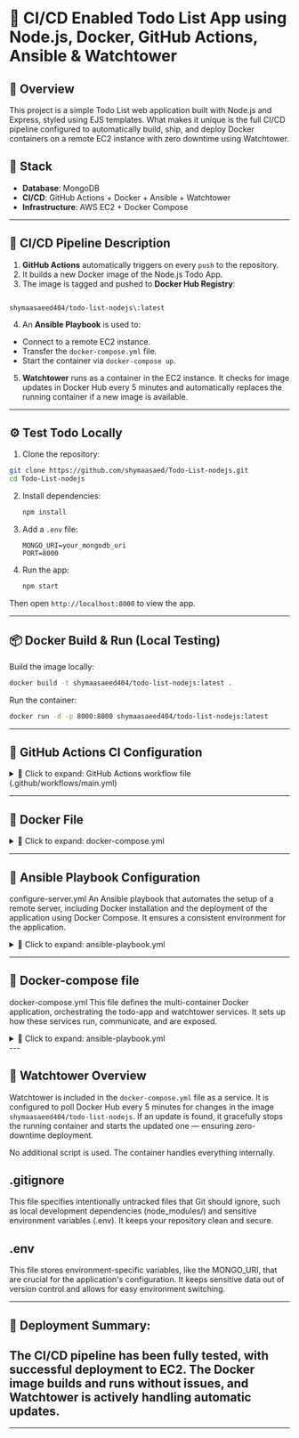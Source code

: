 # 🚀 CI/CD Enabled Todo List App using Node.js, Docker, GitHub Actions, Ansible & Watchtower

## 📌 Overview

This project is a simple Todo List web application built with Node.js and Express, styled using EJS templates. What makes it unique is the full CI/CD pipeline configured to automatically build, ship, and deploy Docker containers on a remote EC2 instance with zero downtime using Watchtower.

## 🧱 Stack

- **Database**: MongoDB
- **CI/CD**: GitHub Actions + Docker + Ansible + Watchtower
- **Infrastructure**: AWS EC2 + Docker Compose

---

## 🔄 CI/CD Pipeline Description

1. **GitHub Actions** automatically triggers on every `push` to the repository.
2. It builds a new Docker image of the Node.js Todo App.
3. The image is tagged and pushed to **Docker Hub Registry**:
```

shymaasaeed404/todo-list-nodejs\:latest

````
4. An **Ansible Playbook** is used to:
- Connect to a remote EC2 instance.
- Transfer the `docker-compose.yml` file.
- Start the container via `docker-compose up`.
5. **Watchtower** runs as a container in the EC2 instance. It checks for image updates in Docker Hub every 5 minutes and automatically replaces the running container if a new image is available.

---

## ⚙️ Test Todo Locally

1. Clone the repository:
```bash
git clone https://github.com/shymaasaed/Todo-List-nodejs.git
cd Todo-List-nodejs
````

2. Install dependencies:

   ```bash
   npm install
   ```

3. Add a `.env` file:

   ```env
   MONGO_URI=your_mongodb_uri
   PORT=8000
   ```

4. Run the app:

   ```bash
   npm start
   ```

Then open `http://localhost:8000` to view the app.

---

## 📦 Docker Build & Run (Local Testing)

Build the image locally:

```bash
docker build -t shymaasaeed404/todo-list-nodejs:latest .
```

Run the container:

```bash
docker run -d -p 8000:8000 shymaasaeed404/todo-list-nodejs:latest
```

---

## 🤖 GitHub Actions CI Configuration

<details>
<summary>🔽 Click to expand: GitHub Actions workflow file (.github/workflows/main.yml)</summary>

```yaml
name: CI Docker Build and Push

on:
  push:
    branches:
      - main

env:
  REGISTRY: docker.io
  IMAGE_NAME: shymaasaeed404/todo-list-nodejs

jobs:
  build-and-push:
    runs-on: ubuntu-latest

    steps:
      - name: Checkout repository
        uses: actions/checkout@v3

      - name: Set up Docker Buildx
        uses: docker/setup-buildx-action@v3

      - name: Log in to Docker Hub
        uses: docker/login-action@v3
        with:
          username: ${{ secrets.DOCKER_USERNAME }}
          password: ${{ secrets.DOCKER_PASSWORD }}

      - name: Extract metadata for Docker
        id: meta
        uses: docker/metadata-action@v3
        with:
          images: ${{ env.REGISTRY }}/${{ env.IMAGE_NAME }}
          tags: |
            latest
      - name: Build and push Docker image
        uses: docker/build-push-action@v5
        with:
          context: .
          push: true
          tags: ${{ steps.meta.outputs.tags }}
          labels: ${{ steps.meta.outputs.labels }}
```

</details>

---

## 🐳 Docker File

<details>
<summary>🔽 Click to expand: docker-compose.yml</summary>

```yaml
FROM node:18-alpine
WORKDIR /app
COPY package*.json ./
RUN npm install
COPY . .
EXPOSE 8000
CMD ["npm", "start"]

```

</details>

---

## 📡 Ansible Playbook Configuration
configure-server.yml
An Ansible playbook that automates the setup of a remote server, including Docker installation and the deployment of the application using Docker Compose. It ensures a consistent environment for the application.

<details>
<summary>🔽 Click to expand: ansible-playbook.yml</summary>

```yaml
---


  hosts: {machine ip}
  become: true
  vars:
    app_dir: /home/ec2-user/app
  tasks:
    - name: Update all packages (for Amazon Linux/CentOS)
      yum:
    name: '*'
        state: latest
      when: ansible_distribution in ["Amazon", "CentOS"]
    - name: Install Docker
      package:
    name: docker
        state: present
    - name: Start and enable Docker service
      service:
    name: docker
        state: started
        enabled: true
    - name: Add user to the docker group
      user:
    name: "{{ ansible_user }}"
        groups: docker
        append: true
    - name: Docker Login to Docker Hub
      community.docker.docker_login:
        username: "XXXXXXXXX"
        password: "XXXXXXXXX"
      no_log: true
    - name: Install Docker Compose V2 as Docker CLI plugin
      ansible.builtin.get_url:
        url: "https://github.com/docker/compose/releases/download/{{ docker_compose_version }}/docker-compose-linux-x86_64"
        dest: /usr/local/lib/docker/cli-plugins/docker-compose
        mode: '0755'
        force: true
      vars:
    docker_compose_version: "v2.27.0"
    - name: Create application directory
      file:
    path: "{{ app_dir }}"
        state: directory
        owner: "{{ ansible_user }}"
        group: "{{ ansible_user }}"
        mode: '0755'
    - name: Copy docker-compose.yml to remote server
      copy:
    src: ./docker-compose.yml
        dest: "{{ app_dir }}/docker-compose.yml"
    - name: Create .env file with MONGO_URI secret
      copy:
    content: "MONGO_URI={{ lookup('env', 'MONGO_URI') }}"
        dest: "{{ app_dir }}/.env"
    - name: Run docker-compose up (using docker_compose_v2 module)
      community.docker.docker_compose_v2:
        project_src: "{{ app_dir }}"
        state: present

```
</details>

----
## 📡 Docker-compose file
docker-compose.yml
This file defines the multi-container Docker application, orchestrating the todo-app and watchtower services. It sets up how these services run, communicate, and are exposed.

<details>
<summary>🔽 Click to expand: ansible-playbook.yml</summary>

```yaml
---
services:
  todo-app:
    image: shymaasaeed404/todo-list-nodejs:latest
    container_name: todo-app
    ports:
      - "8000:8000"
    environment:
      - MONGO_URI={your-DB URL}
      - NODE_ENV=production
    restart: always
    healthcheck:
      test: ["CMD", "curl", "-f", "http://localhost:8000"]
      interval: 30s
      timeout: 10s
      retries: 5

  watchtower:
    image: containrrr/watchtower:latest
    container_name: watchtower
    volumes:
      - /var/run/docker.sock:/var/run/docker.sock:ro
      - ${HOME}/.docker/config.json:/config.json:ro
    restart: always
    environment:
      - WATCHTOWER_SCHEDULE=0 */5 * * * *
      - WATCHTOWER_CLEANUP=true
      - WATCHTOWER_INCLUDE_STOPPED=true
      - WATCHTOWER_DEBUG=true
    command:
      - todo-app
```
</details>
---

## 🔁 Watchtower Overview

Watchtower is included in the `docker-compose.yml` file as a service. It is configured to poll Docker Hub every 5 minutes for changes in the image `shymaasaeed404/todo-list-nodejs`. If an update is found, it gracefully stops the running container and starts the updated one — ensuring zero-downtime deployment.

No additional script is used. The container handles everything internally.

## .gitignore
This file specifies intentionally untracked files that Git should ignore, such as local development dependencies (node_modules/) and sensitive environment variables (.env). It keeps your repository clean and secure.

## .env
This file stores environment-specific variables, like the MONGO_URI, that are crucial for the application's configuration. It keeps sensitive data out of version control and allows for easy environment switching.

---

## 🚀 Deployment Summary:
## The CI/CD pipeline has been fully tested, with successful deployment to EC2. The Docker image builds and runs without issues, and Watchtower is actively handling automatic updates. 

---
